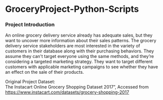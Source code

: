 # GroceryProject-Python-Scripts
### Project Introduction
An online grocery delivery service already has adequate sales, but they want to uncover more information about their sales patterns. The grocery delivery service stakeholders are most interested in the variety of customers in their database along with their purchasing behaviors. They assume they can't target everyone using the same methods, and they’re considering a targeted marketing strategy. They want to target different customers with applicable marketing campaigns to see whether they have an effect on the sale of their products.  
  
Original Project Dataset:  
The Instacart Online Grocery Shopping Dataset 2017”, Accessed from https://www.instacart.com/datasets/grocery-shopping-2017
